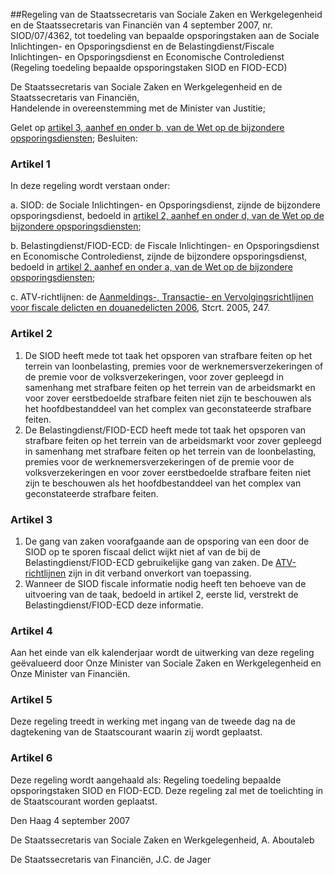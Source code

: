 <meta http-equiv='Content-Type' content='text/html; charset=utf-8' />

##Regeling van de Staatssecretaris van Sociale Zaken en Werkgelegenheid en de Staatssecretaris van Financiën van 4 september 2007, nr. SIOD/07/4362, tot toedeling van bepaalde opsporingstaken aan de Sociale Inlichtingen- en Opsporingsdienst en de Belastingdienst/Fiscale Inlichtingen- en Opsporingsdienst en Economische Controledienst (Regeling toedeling bepaalde opsporingstaken SIOD en FIOD-ECD)

De Staatssecretaris van Sociale Zaken en Werkgelegenheid en de Staatssecretaris van Financiën,  
Handelende in overeenstemming met de Minister van Justitie;

Gelet op [artikel 3, aanhef en onder b, van de Wet op de bijzondere opsporingsdiensten](../../../../../../../../../wet/wet/op/de/bijzondere/opsporingsdiensten/BWBR0019919/README.md);
Besluiten:    

### Artikel  1  

In deze regeling wordt verstaan onder: 

a. SIOD: de Sociale Inlichtingen- en Opsporingsdienst, zijnde de bijzondere opsporingsdienst, bedoeld in [artikel 2, aanhef en onder d, van de Wet op de bijzondere opsporingsdiensten](../../../../../../../../../wet/wet/op/de/bijzondere/opsporingsdiensten/BWBR0019919/README.md);  

b. Belastingdienst/FIOD-ECD: de Fiscale Inlichtingen- en Opsporingsdienst en Economische Controledienst, zijnde de bijzondere opsporingsdienst, bedoeld in [artikel 2, aanhef en onder a, van de Wet op de bijzondere opsporingsdiensten](../../../../../../../../../wet/wet/op/de/bijzondere/opsporingsdiensten/BWBR0019919/README.md);  

c. ATV-richtlijnen: de [Aanmeldings-, Transactie- en Vervolgingsrichtlijnen voor fiscale delicten en douanedelicten 2006](../../../../../../../../../beleidsregel/aanmeldings-/transactie-/en/vervolgingsrichtlijnen/voor/fiscale/delicten/etc/BWBR0019234/README.md), Stcrt. 2005, 247.   

### Artikel  2  

1.  De SIOD heeft mede tot taak het opsporen van strafbare feiten op het terrein van loonbelasting, premies voor de werknemersverzekeringen of de premie voor de volksverzekeringen, voor zover gepleegd in samenhang met strafbare feiten op het terrein van de arbeidsmarkt en voor zover eerstbedoelde strafbare feiten niet zijn te beschouwen als het hoofdbestanddeel van het complex van geconstateerde strafbare feiten.   
2.  De Belastingdienst/FIOD-ECD heeft mede tot taak het opsporen van strafbare feiten op het terrein van de arbeidsmarkt voor zover gepleegd in samenhang met strafbare feiten op het terrein van de loonbelasting, premies voor de werknemersverzekeringen of de premie voor de volksverzekeringen en voor zover eerstbedoelde strafbare feiten niet zijn te beschouwen als het hoofdbestanddeel van het complex van geconstateerde strafbare feiten.  

### Artikel  3  

1.  De gang van zaken voorafgaande aan de opsporing van een door de SIOD op te sporen fiscaal delict wijkt niet af van de bij de Belastingdienst/FIOD-ECD gebruikelijke gang van zaken. De [ATV-richtlijnen](../../../../../../../../../beleidsregel/aanmeldings-/transactie-/en/vervolgingsrichtlijnen/voor/fiscale/delicten/etc/BWBR0019234/README.md) zijn in dit verband onverkort van toepassing.   
2.  Wanneer de SIOD fiscale informatie nodig heeft ten behoeve van de uitvoering van de taak, bedoeld in artikel 2, eerste lid, verstrekt de Belastingdienst/FIOD-ECD deze informatie.  

### Artikel  4  

Aan het einde van elk kalenderjaar wordt de uitwerking van deze regeling geëvalueerd door Onze Minister van Sociale Zaken en Werkgelegenheid en Onze Minister van Financiën. 

### Artikel  5  

Deze regeling treedt in werking met ingang van de tweede dag na de dagtekening van de Staatscourant waarin zij wordt geplaatst. 

### Artikel  6  

Deze regeling wordt aangehaald als: Regeling toedeling bepaalde opsporingstaken SIOD en FIOD-ECD. 
Deze regeling zal met de toelichting in de Staatscourant worden geplaatst.   

Den Haag 
4 september 2007   

De 
Staatssecretaris van Sociale Zaken en Werkgelegenheid, 
A. Aboutaleb   

De 
Staatssecretaris van Financiën, 
J.C. de Jager     
